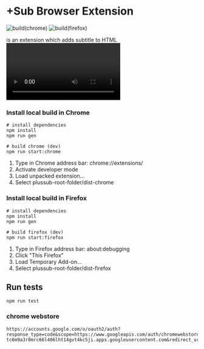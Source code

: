 # +Sub Browser Extension
![build(chrome)](https://github.com/plussub/plussub/workflows/build%20and%20deploy(chrome)/badge.svg)
![build(firefox)](https://github.com/plussub/plussub/workflows/build%20and%20deploy(firefox)/badge.svg)

is an extension which adds subtitle to HTML <video> tags via file or subtitle search powered by tmbd & opensubtitles.org.

### Install local build in Chrome
```
# install dependencies
npm install
npm run gen

# build chrome (dev)
npm run start:chrome
```

1) Type in Chrome address bar: chrome://extensions/
2) Activate developer mode
3) Load unpacked extension...
4) Select plussub-root-folder/dist-chrome

### Install local build in Firefox
```
# install dependencies
npm install
npm run gen

# build firefox (dev)
npm run start:firefox
```

1) Type in Firefox address bar: about:debugging
2) Click "This Firefox"
3) Load Temporary Add-on...
4) Select plussub-root-folder/dist-firefox

## Run tests
```
npm run test
```

### chrome webstore 

```
https://accounts.google.com/o/oauth2/auth?response_type=code&scope=https://www.googleapis.com/auth/chromewebstore&client_id=52192900965-tc6m9a3r0mrc66l406lht14gvt4kc5ji.apps.googleusercontent.com&redirect_uri=urn:ietf:wg:oauth:2.0:oob
```
